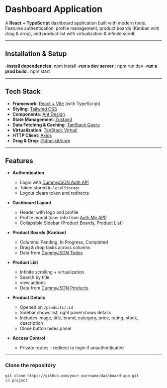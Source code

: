 #  Dashboard Application

A **React + TypeScript** dashboard application built with modern tools.  
Features authentication, profile management, product boards (Kanban with drag & drop), and product list with virtualization & infinite scroll.

---
## Installation & Setup
   -**install dependencies**: npm install
   -**run a dev server** : npm run dev
   -**run a prod build** : npm start
 
---
## Tech Stack

- **Framework**: [React + Vite](https://vitejs.dev/) (with TypeScript)
- **Styling**: [Tailwind CSS](https://tailwindcss.com/)
- **Components**: [Ant Design](https://ant.design/)
- **State Management**: [Zustand](https://github.com/pmndrs/zustand)
- **Data Fetching & Caching**: [TanStack Query](https://tanstack.com/query)
- **Virtualization**: [TanStack Virtual](https://tanstack.com/virtual)
- **HTTP Client**: [Axios](https://axios-http.com/)
- **Drag & Drop**: [@dnd-kit/core](https://dndkit.com/)

---

## Features

- **Authentication**
  - Login with [DummyJSON Auth API](https://dummyjson.com/docs/auth#auth-login)
  - Token stored in `localStorage`
  - Logout clears token and redirects

- **Dashboard Layout**
  - Header with logo and profile
  - Profile modal (user info from [Auth Me API](https://dummyjson.com/docs/auth#auth-me))
  - Collapsible Sidebar (Product Boards, Product List)

- **Product Boards (Kanban)**
  - Columns: Pending, In Progress, Completed
  - Drag & drop tasks across columns
  - Data from [DummyJSON Todos](https://dummyjson.com/docs/todos#todos-all)

- **Product List**
  - Infinite scrolling + virtualization
  - Search by title
  - view actions
  - Data from [DummyJSON Products](https://dummyjson.com/docs/products#products-all)

- **Product Details**
  - Opened on `/products/:id`
  - Sidebar shows list, right panel shows details
  - Includes image, title, brand, category, price, rating, stock, description
  - Close button hides panel

- **Access Control**
  - Private routes – redirect to login if unauthenticated

---


### Clone the repository
```bash
git clone https://github.com/your-username/dashboard-app.git
cd project
